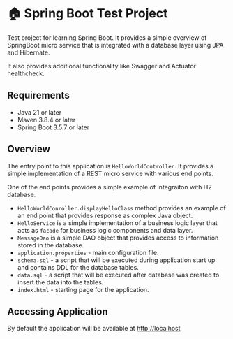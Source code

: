# :house: Spring Boot Test Project

Test project for learning Spring Boot. It provides a simple overview of SpringBoot micro service that is integrated with a database layer using JPA and Hibernate.

It also provides additional functionality like Swagger and Actuator healthcheck.

## Requirements

* Java 21 or later
* Maven 3.8.4 or later
* Spring Boot 3.5.7 or later


## Overview


The entry point to this application is `HelloWorldController`. It provides a simple implementation of a REST micro service with various end points.

One of the end points provides a simple example of integraiton with H2 database.

* `HelloWorldConroller.displayHelloClass` method provides an example of an end point that provides response as complex Java object.
* `HelloService` is a simple implementation of a business logic layer that acts as `facade` for business logic components and data layer.
* `MessageDao` is a simple DAO object that provides access to information stored in the database.
* `application.properties` - main configuration file.
* `schema.sql` - a script that will be executed during application start up and contains DDL for the database tables.
* `data.sql` - a script that will be executed after database was created to insert the data into the tables.
* `index.html` - starting page for the application.

## Accessing Application

By default the application will be available at [http://localhost](http://localhost)